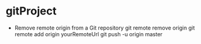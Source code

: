 # gitProject
* Remove remote origin from a Git repository
    git remote remove origin
    git remote add origin yourRemoteUrl
    git push -u origin master
